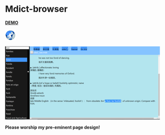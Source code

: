 # Mdict-browser
[<b>DEMO<b>](https://knifer.github.io/Mdict-browser/)  
  
![image](https://github.com/KnIfER/Mdict-browser/raw/master/MdbR/MdbR.png)  
<br />
![image](https://github.com/KnIfER/Mdict-browser/raw/master/screenshot/1.png)

<b>Please worship my pre-eminent page design! </b>  
<br />
